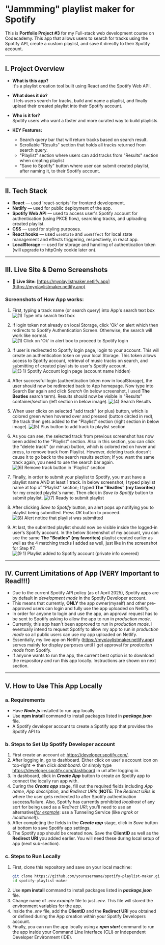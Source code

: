 # "Jammming" playlist maker for Spotify

This is **Portfolio Project #3** for my Full-stack web development course on Codecademy. This app that allows users to search for tracks using the Spotify API, create a custom playlist, and save it directly to their Spotify account.

---

## I. Project Overview

- **What is this app?**  
  It's a playlist creation tool built using React and the Spotify Web API.

- **What does it do?**  
  It lets users search for tracks, build and name a playlist, and finally upload their created playlist into their Spotify account.

- **Who is it for?**  
  Spotify users who want a faster and more curated way to build playlists.

- **KEY Features:**
  - Search query bar that will return tracks based on search result.
  - Scrollable "Results" section that holds all tracks returned from search query.
  - "Playlist" section where users can add tracks from "Results" section when creating playlist
  - "Save to Spotify" button where user can submit created playlist, after naming it, to their Spotify account.

---

## II. Tech Stack

- **React**           — used 'react-scripts' for frontend development.
- **Netlify**         — used for public deployment of the app.
- **Spotify Web API** — used to access user's Spotify account for authentication (using PKCE flow), searching tracks, and uploading created playlist. 
- **CSS**             — used for styling purposes.
- **React hooks**     — used `useState` and `useEffect` for local state management and effects triggering, respectively, in react app.
- **LocalStorage**    — used for storage and handling of authentication token (will upgrade to httpOnly cookie later on).

---

## III. Live Site & Demo Screenshots

- 🔗 **Live Site:** [https://myplaylistmaker.netlify.app](https://myplaylistmaker.netlify.app)

### **Screenshots of How App works:**
1. First, typing a track name (or search query) into App's search text box
![(1) Type into search text box](https://github.com/user-attachments/assets/b6478ede-c198-4d39-a0dc-82484b819050)

2. If login token not already on local Storage, click 'Ok' on alert which then redirects to Spotify Authentication Screen. Otherwise, the search will work like normal.
![(1) Click on 'Ok' in alert box to proceed to Spotify login](https://github.com/user-attachments/assets/830dcdaf-dcee-4eab-aeae-af5e5a2ccdeb)

3. If user is redirected to Spotify login page, login to your account. This will create an authentication token on your local Storage. This token allows access to Spotify account, retrieval of music tracks on search, and submitting of created playlists to user's Spotify account.
![(3 1) Spotify Account login page (account name hidden)](https://github.com/user-attachments/assets/cc1fc909-7006-4b87-b308-cff95044e11d)

4. After successful login (authentication token now in localStorage), the user should now be redirected back to App homepage. Now type into Search Bar again and click *Search* (In below screenshot, I used **The Beatles** search term). Results should now be visible in "Results" container/section (left section in below image).
![(4) Search Results](https://github.com/user-attachments/assets/17f79feb-4e32-4c5c-b9ba-659190162077)

5. When user clicks on selected "add track" (or plus) button, which is colored green when hovered over and pressed (button circled in red), the track then gets added to the "Playlist" section (right section in below image).
![(5) Plus button to add track to playlist section](https://github.com/user-attachments/assets/2b68d9de-4a17-4fd3-9375-5c98f28c9d27)

6. As you can see, the selected track from previous screenshot has now been added to the "Playlist" section. Also in this section, you can click the "delete track" (or minus) button, which is colored red on hover and press, to remove track from Playlist. However, deleting track doesn't cause it to go back to the search results section; If you want the same track again, you need to use the search bar again.
![(6) Remove track button in 'Playlist' section](https://github.com/user-attachments/assets/e6e73e95-d74a-48dd-ac41-444cd492f963)

7. Finally, in order to submit your playlist to Spotify, you must have a playlist name AND at least 1 track. In below screenshot, I typed playlist name at top of "Playlist" section; I typed **The "Beatles" (my favorites)** for my created playlist's name. Then click in *Save to Spotify* button to submit playlist.
![(7) Ready to submit playlist](https://github.com/user-attachments/assets/28517510-fc91-45f8-9d1a-114eb85fa683)

8. After clicking *Save to Spotify* button, an alert pops up notifying you to playlist being submitted. Press *OK* button to proceed.
![(8) Alert notice that playlist was submitted](https://github.com/user-attachments/assets/6492e8c6-fa6d-4ca2-90ba-405a38039beb)

9. At last, the submitted playlist should now be visible inside the logged-in user's Spotify account. In the below Screenshot of my account, you can see the same **The "Beatles" (my favorites)** playlist created earlier as well as the 4 matching tracks I added as well, just like in the screenshot for Step #7. 
![(9 1) Playlist added to Spotify account (private info covered)](https://github.com/user-attachments/assets/307ef59c-aaa3-4325-9a31-a7868c9d0b9d)

---

## IV. Current Limitations of App (VERY Important to Read!!!)

- Due to the current Spotify API policy (as of April 2025), Spotify apps are by default in *development mode* in the Spotify Developer account.
- This means that currently, **ONLY** the app owner(myself) and other pre-approved users can login and fully use the app uploaded on Netlify.
- In order for anyone to login and use the app, an approval request has to be sent to Spotify asking to allow the app to run in *production mode*.
- Currently, this app hasn't been approved to run in *production mode*. I eventually intend to request Spotify to allow my app to run in *production mode* so all public users can use my app uploaded on Netlify.
- Essentially, my live app on Netlify (https://myplaylistmaker.netlify.app) serves mainly for display purposes until I get approval for *production mode* from Spotify.
- If anyone wants to run the app, the current best option is to download the respository and run this app locally. Instructions are shown on next section.

---

## V. How to Use This App Locally

### a. Requirements
- Have ***Node.js*** installed to run app locally
- Use **npm install** command to install packages listed in ***package.json*** file. 
- A Spotify developer account to create a Spotify app that provides the Spotify API to

### b. Steps to Set Up Spotify Developer account
1. First create an account at: https://developer.spotify.com/.
2. After logging in, go to dashboard. Either click on user's account icon on top-right → then click *dashboard*. Or simply type https://developer.spotify.com/dashboard in url after logging in.
3. In dashboard, click in ***Create App*** button to create an Spotify app to connect the locally run app with.
4. During the ***Create app*** stage, fill out the required fields including *App name*, *App description*, and *Redirect URIs* (**NOTE**: The *Redirect URIs* is where the user gets redirected to after Spotify authentication success/failure. Also, Spotify has currently prohibited *localhost* of any sort for being used as a *Redirect URI*; you'll need to use an alternative(<u>*for example*</u>: use a Tunneling Service (like *ngrok* or *localtunnel*)).
5. After completing the fields in the ***Create app*** stage, click in *Save* button at bottom to save Spotify app settings. 
6. The Spotify app should be created now. Save the **ClientID** as well as the **Redirect URI** you added earlier. You will need these during local setup of app (next sub-section).

### c. Steps to Run Locally

1. First, clone this repository and save on your local machine:
   ```bash
   git clone https://github.com/yourusername/spotify-playlist-maker.git
   cd spotify-playlist-maker

2. Use **npm install** command to install packages listed in ***package.json*** file.
3. Change name of *.env.example* file to just *.env*. This file will stored the environment variables for the app.
4. Inside the *.env* file, add the **ClientID** and the **Redirect URI** you obtained or defined during the App creation within your Spotify Developers account.
5. Finally, you can run the app locally using a ***npm start*** command to run the app inside your Command Line Interface (CLI) or Independent Developer Environment (IDE).
